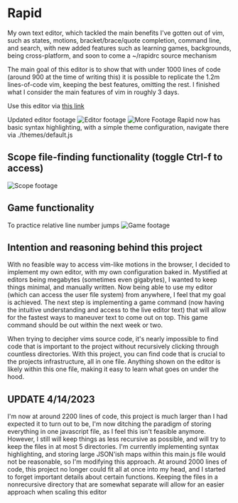 # Rapid
My own text editor, which tackled the main benefits I've gotten out of vim, such as states, motions, bracket/brace/quote completion, command line, and search, with new added features such as learning games, backgrounds, being cross-platform, and soon to come a ~/rapidrc source mechanism

The main goal of this editor is to show that with under 1000 lines of code (around 900 at the time of writing this) it is possible to replicate the 1.2m lines-of-code vim, keeping the best features, omitting the rest. I finished what I consider the main features of vim in roughly 3 days.

Use this editor via [this link](https://lucasdepaola.com/Rapid)

Updated editor footage
![Editor footage](https://i.imgur.com/i9I6Xdn.png)
![More Footage](https://i.imgur.com/hCApBDF.png)
Rapid now has basic syntax highlighting, with a simple theme configuration, navigate there via ./themes/default.js

## Scope file-finding functionality (toggle Ctrl-f to access)
![Scope footage](https://i.imgur.com/QB47BBH.jpeg)

## Game functionality
To practice relative line number jumps
![Game footage](https://i.imgur.com/fPq1g88.gif)

## Intention and reasoning behind this project

With no feasible way to access vim-like motions in the browser, I decided to implement my own editor, with my own configuration baked in. Mystified at editors being megabytes (sometimes even gigabytes), I wanted to keep things minimal, and manually written. Now being able to use my editor (which can access the user file system) from anywhere, I feel that my goal is achieved. The next step is implementing a game command (now having the intuitive understanding and access to the live editor text) that will allow for the fastest ways to maneuver text to come out on top. This game command should be out within the next week or two.

When trying to decipher vims source code, it's nearly impossible to find code that is important to the project without recursively clicking through countless directories. With this project, you can find code that is crucial to the projects infrastructure, all in one file. Anything shown on the editor is likely within this one file, making it easy to learn what goes on under the hood.

## UPDATE 4/14/2023

I'm now at around 2200 lines of code, this project is much larger than I had expected it to turn out to be, I'm now ditching the paradigm of storing everything in one javascript file, as I feel this isn't feasible anymore. However, I still will keep things as less recursive as possible, and will try to keep the files in at most 5 directories. I'm currently implementing syntax highlighting, and storing large JSON'ish maps within this main.js file would not be reasonable, so I'm modifying this approach. At around 2000 lines of code, this project no longer could fit all at once into my head, and I started to forget important details about certain functions. Keeping the files in a nonrecursive directory that are somewhat separate will allow for an easier approach when scaling this editor
